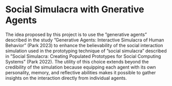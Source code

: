 # Social Simulacra with Gnerative Agents
 The idea proposed by this project is to use the ”generative agents” described in the study ”Generative Agents: Interactive Simulacra
of Human Behavior” (Park 2023) to enhance the believability of the social interaction simulation used in the prototyping technique of ”social simulacra” described in ”Social
Simulacra: Creating Populated Prototypes for Social Computing Systems” (Park 2022). The utility of this choice extends beyond the credibility of the simulation because equipping each agent with its own personality, memory, and reflective abilities makes it possible to gather insights on the interaction directly from individual agents.
